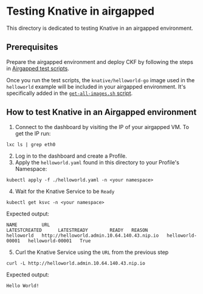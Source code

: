 # Testing Knative in airgapped

This directory is dedicated to testing Knative in an airgapped environment.

## Prerequisites

Prepare the airgapped environment and deploy CKF by following the steps in [Airgapped test scripts](https://github.com/canonical/bundle-kubeflow/tree/main/tests/airgapped#testing-airgapped-installation).

Once you run the test scripts, the `knative/helloworld-go` image used in the `helloworld` example will be included in your airgapped environment. It's specifically added in the [`get-all-images.sh` script](../../../scripts/airgapped/get-all-images.sh).

## How to test Knative in an Airgapped environment
1. Connect to the dashboard by visiting the IP of your airgapped VM. To get the IP run:
```
lxc ls | grep eth0
```
2. Log in to the dashboard and create a Profile.
3. Apply the `helloworld.yaml` found in this directory to your Profile's Namespace:
```
kubectl apply -f ./helloworld.yaml -n <your namespace>
```
4. Wait for the Knative Service to be `Ready`
```
kubectl get ksvc -n <your namespace>
```
Expected output:
```
NAME         URL                                           LATESTCREATED      LATESTREADY        READY   REASON
helloworld   http://helloworld.admin.10.64.140.43.nip.io   helloworld-00001   helloworld-00001   True    
```
5. Curl the Knative Service using the `URL` from the previous step
```
curl -L http://helloworld.admin.10.64.140.43.nip.io
```
Expected output:
```
Hello World!
```